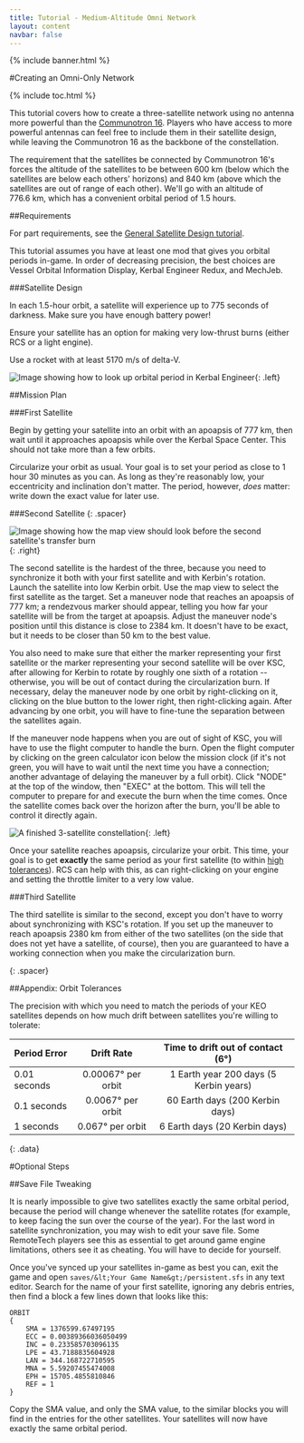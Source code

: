 ```yaml
---
title: Tutorial - Medium-Altitude Omni Network
layout: content
navbar: false
---
```


{% include banner.html %}

#Creating an Omni-Only Network

{% include toc.html %}

This tutorial covers how to create a three-satellite network using no antenna more powerful than the [Communotron 16](../../guide/parts/#communotron-16). Players who have access to more powerful antennas can feel free to include them in their satellite design, while leaving the Communotron 16 as the backbone of the constellation.

The requirement that the satellites be connected by Communotron 16's forces the altitude of the satellites to be between 600&nbsp;km (below which the satellites are below each others' horizons) and 840&nbsp;km (above which the satellites are out of range of each other). We'll go with an altitude of 776.6&nbsp;km, which has a convenient orbital period of 1.5&nbsp;hours.

<!-- The tutorial gives two methods for creating an omni network. [Separate launches](#method-1-separate-launches) have an easier rocket design and less specific orbit requirements, but are more tedious. A [single launch](#method-2-single-launcher) is faster, but requires skill in both rocket design and orbital maneuvers.-->

##Requirements

For part requirements, see the [General Satellite Design tutorial](../comsats/).

This tutorial assumes you have at least one mod that gives you orbital periods in-game. In order of decreasing precision, the best choices are Vessel Orbital Information Display, Kerbal Engineer Redux, and MechJeb.

###Satellite Design

In each 1.5-hour orbit, a satellite will experience up to 775&nbsp;seconds of darkness. Make sure you have enough battery power!

Ensure your satellite has an option for making very low-thrust burns (either RCS or a light engine).

Use a rocket with at least 5170 m/s of delta-V.

![Image showing how to look up orbital period in Kerbal Engineer](single_finalorbit.png "Getting an (almost) 1.5 hour orbit"){: .left}

##Mission Plan

###First Satellite

Begin by getting your satellite into an orbit with an apoapsis of 777&nbsp;km, then wait until it approaches apoapsis while over the Kerbal Space Center. This should not take more than a few orbits.

Circularize your orbit as usual. Your goal is to set your period as close to 1 hour 30 minutes as you can. As long as they're reasonably low, your eccentricity and inclination don't matter. The period, however, *does* matter: write down the exact value for later use.

###Second Satellite
{: .spacer}

![Image showing how the map view should look before the second satellite's transfer burn](single_2_align.png "A good transfer burn for the second of three satellites: apoapsis at KEO altitude, and 2384 km from the first satellite"){: .right}

The second satellite is the hardest of the three, because you need to synchronize it both with your first satellite and with Kerbin's rotation. Launch the satellite into low Kerbin orbit. Use the map view to select the first satellite as the target. Set a maneuver node that reaches an apoapsis of 777&nbsp;km; a rendezvous marker should appear, telling you how far your satellite will be from the target at apoapsis. Adjust the maneuver node's position until this distance is close to 2384&nbsp;km. It doesn't have to be exact, but it needs to be closer than 50&nbsp;km to the best value.

You also need to make sure that either the marker representing your first satellite or the marker representing your second satellite will be over KSC, after allowing for Kerbin to rotate by roughly one sixth of a rotation -- otherwise, you will be out of contact during the circularization burn. If necessary, delay the maneuver node by one orbit by right-clicking on it, clicking on the blue button to the lower right, then right-clicking again. After advancing by one orbit, you will have to fine-tune the separation between the satellites again.

If the maneuver node happens when you are out of sight of KSC, you will have to use the flight computer to handle the burn. Open the flight computer by clicking on the green calculator icon below the mission clock (if it's not green, you will have to wait until the next time you have a connection; another advantage of delaying the maneuver by a full orbit). Click "NODE" at the top of the window, then "EXEC" at the bottom. This will tell the computer to prepare for and execute the burn when the time comes. Once the satellite comes back over the horizon after the burn, you'll be able to control it directly again.

![A finished 3-satellite constellation](single_final.png){: .left}

Once your satellite reaches apoapsis, circularize your orbit. This time, your goal is to get **exactly** the same period as your first satellite (to within [high tolerances](#appendix-orbit-tolerances)). RCS can help with this, as can right-clicking on your engine and setting the throttle limiter to a very low value.

###Third Satellite

The third satellite is similar to the second, except you don't have to worry about synchronizing with KSC's rotation. If you set up the maneuver to reach apoapsis 2380&nbsp;km from either of the two satellites (on the side that does not yet have a satellite, of course), then you are guaranteed to have a working connection when you make the circularization burn.

<div></div>{: .spacer}

##Appendix: Orbit Tolerances

The precision with which you need to match the periods of your KEO satellites depends on how much drift between satellites you're willing to tolerate:

Period Error | Drift Rate             | Time to drift out of contact (6&deg;)
-------------|:----------------------:|:-------------------------:
0.01 seconds | 0.00067&deg; per orbit | 1 Earth year 200 days (5 Kerbin years)
0.1  seconds | 0.0067&deg; per orbit  | 60 Earth days (200 Kerbin days)
1    seconds | 0.067&deg; per orbit   | 6 Earth days (20 Kerbin days)
{: .data}

#Optional Steps

##Save File Tweaking

It is nearly impossible to give two satellites exactly the same orbital period, because the period will change whenever the satellite rotates (for example, to keep facing the sun over the course of the year). For the last word in satellite synchronization, you may wish to edit your save file. Some RemoteTech players see this as essential to get around game engine limitations, others see it as cheating. You will have to decide for yourself.

Once you've synced up your satellites in-game as best you can, exit the game and open `saves/&lt;Your Game Name&gt;/persistent.sfs` in any text editor. Search for the name of your first satellite, ignoring any debris entries, then find a block a few lines down that looks like this:

    ORBIT
    {
        SMA = 1376599.67497195
        ECC = 0.00389366036050499
        INC = 0.233585703096135
        LPE = 43.7188835604928
        LAN = 344.168722710595
        MNA = 5.59207455474008
        EPH = 15705.4855810846
        REF = 1
    }

Copy the SMA value, and only the SMA value, to the similar blocks you will find in the entries for the other satellites. Your satellites will now have exactly the same orbital period.